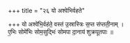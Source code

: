 +++
title = "२६ यो अश्वेभिर्वहते"

+++
यो अश्वे॑भि॒र्वह॑ते॒ वस्त॑ उ॒स्रास्त्रिः स॒प्त स॑प्तती॒नाम् ।  
ए॒भिः सोमे॑भिः सोम॒सुद्भिः॑ सोमपा दा॒नाय॑ शुक्रपूतपाः ॥